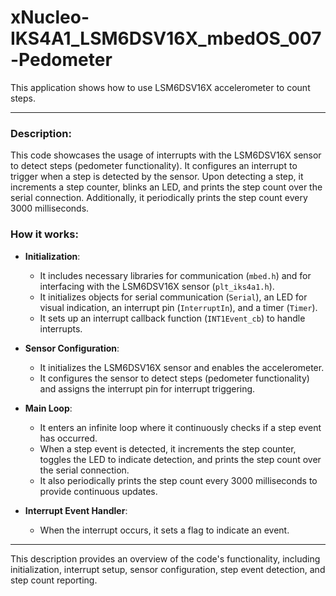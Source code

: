 # xNucleo-IKS4A1_LSM6DSV16X_mbedOS_007-Pedometer

This application shows how to use LSM6DSV16X accelerometer to count steps.

---
### Description:

This code showcases the usage of interrupts with the LSM6DSV16X sensor to detect steps (pedometer functionality). It configures an interrupt to trigger when a step is detected by the sensor. Upon detecting a step, it increments a step counter, blinks an LED, and prints the step count over the serial connection. Additionally, it periodically prints the step count every 3000 milliseconds.

### How it works:

- **Initialization**: 
  - It includes necessary libraries for communication (`mbed.h`) and for interfacing with the LSM6DSV16X sensor (`plt_iks4a1.h`).
  - It initializes objects for serial communication (`Serial`), an LED for visual indication, an interrupt pin (`InterruptIn`), and a timer (`Timer`).
  - It sets up an interrupt callback function (`INT1Event_cb`) to handle interrupts.

- **Sensor Configuration**: 
  - It initializes the LSM6DSV16X sensor and enables the accelerometer.
  - It configures the sensor to detect steps (pedometer functionality) and assigns the interrupt pin for interrupt triggering.

- **Main Loop**:
  - It enters an infinite loop where it continuously checks if a step event has occurred.
  - When a step event is detected, it increments the step counter, toggles the LED to indicate detection, and prints the step count over the serial connection.
  - It also periodically prints the step count every 3000 milliseconds to provide continuous updates.

- **Interrupt Event Handler**:
  - When the interrupt occurs, it sets a flag to indicate an event.

---

This description provides an overview of the code's functionality, including initialization, interrupt setup, sensor configuration, step event detection, and step count reporting.